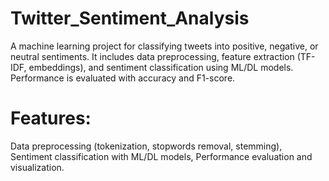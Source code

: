 # Twitter_Sentiment_Analysis
A machine learning project for classifying tweets into positive, negative, or neutral sentiments. It includes data preprocessing, feature extraction (TF-IDF, embeddings), and sentiment classification using ML/DL models. Performance is evaluated with accuracy and F1-score.

# Features:
Data preprocessing (tokenization, stopwords removal, stemming), Sentiment classification with ML/DL models, Performance evaluation and visualization.
